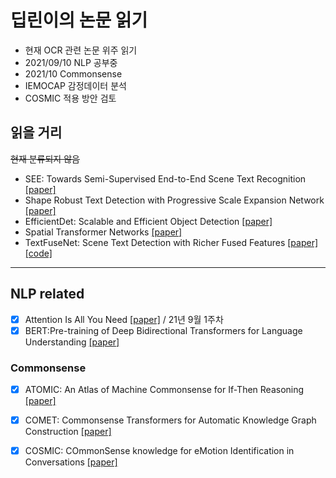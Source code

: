 # 딥린이의 논문 읽기

- 현재 OCR 관련 논문 위주 읽기
- 2021/09/10 NLP 공부중
- 2021/10 Commonsense 
- IEMOCAP 감정데이터 분석
- COSMIC 적용 방안 검토




## 읽을 거리

~~현재 분류되지 않음~~

- SEE: Towards Semi-Supervised End-to-End Scene Text Recognition [[paper]](https://arxiv.org/pdf/1712.05404.pdf) 
- Shape Robust Text Detection with Progressive Scale Expansion Network [[paper]](https://arxiv.org/pdf/1903.12473.pdf)
- EfficientDet: Scalable and Efficient Object Detection [[paper]](https://arxiv.org/pdf/1911.09070.pdf)
- Spatial Transformer Networks [[paper]](https://arxiv.org/pdf/1506.02025.pdf)
- TextFuseNet: Scene Text Detection with Richer Fused Features [[paper]](https://www.ijcai.org/Proceedings/2020/0072.pdf) [[code]](https://github.com/ying09/TextFuseNet)
___
## NLP related

- [x] Attention Is All You Need [[paper]](https://arxiv.org/pdf/1706.03762.pdf) / 21년 9월 1주차
- [x] BERT:Pre-training of Deep Bidirectional Transformers for Language Understanding [[paper]](https://arxiv.org/pdf/1810.04805.pdf)

### Commonsense
- [x] ATOMIC: An Atlas of Machine Commonsense for If-Then Reasoning [[paper]](https://arxiv.org/abs/1811.00146)
- [x] COMET: Commonsense Transformers for Automatic Knowledge Graph Construction [[paper]](https://arxiv.org/abs/1906.05317)
- [x] COSMIC: COmmonSense knowledge for eMotion Identification in Conversations [[paper]](https://arxiv.org/abs/2010.02795)


